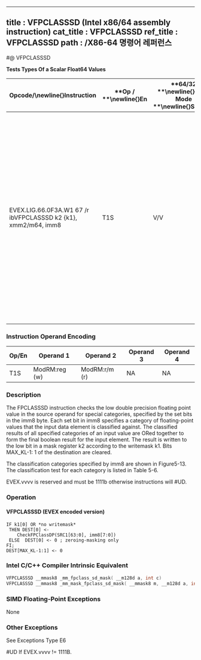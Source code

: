 ----------------------------
title : VFPCLASSSD (Intel x86/64 assembly instruction)
cat_title : VFPCLASSSD
ref_title : VFPCLASSSD
path : /X86-64 명령어 레퍼런스
----------------------------
#@ VFPCLASSSD

**Tests Types Of a Scalar Float64 Values**

|**Opcode/**\newline{}**Instruction**|**Op / **\newline{}**En**|**64/32 **\newline{}**bit Mode **\newline{}**Support**|**CPUID **\newline{}**Feature **\newline{}**Flag**|**Description**|
|------------------------------------|-------------------------|------------------------------------------------------|--------------------------------------------------|---------------|
|EVEX.LIG.66.0F3A.W1 67 /r ibVFPCLASSSD k2 {k1}, xmm2/m64, imm8|T1S|V/V|AVX512DQ|Tests the input for the following categories: NaN, +0, -0, +Infinity, -Infinity, denormal, finite negative. The immediate field provides a mask bit for each of these category tests. The masked test results are OR-ed together to form a mask result. |
### Instruction Operand Encoding


|Op/En|Operand 1|Operand 2|Operand 3|Operand 4|
|-----|---------|---------|---------|---------|
|T1S|ModRM:reg (w)|ModRM:r/m (r)|NA|NA|
### Description


The FPCLASSSD instruction checks the low double precision floating point value in the source operand for special categories, specified by the set bits in the imm8 byte. Each set bit in imm8 specifies a category of floating-point values that the input data element is classified against. The classified results of all specified categories of an input value are ORed together to form the final boolean result for the input element. The result is written to the low bit in a mask register k2 according to the writemask k1. Bits MAX_KL-1: 1 of the destination are cleared.

The classification categories specified by imm8 are shown in Figure5-13. The classification test for each category is listed in Table 5-6.

EVEX.vvvv is reserved and must be 1111b otherwise instructions will #UD.


### Operation
#### VFPCLASSSD (EVEX encoded version)
```info-verb
IF k1[0] OR *no writemask*
 THEN DEST[0] <-  
    CheckFPClassDP(SRC1[63:0], imm8[7:0])
 ELSE  DEST[0]  <- 0 ; zeroing-masking only
FI;
DEST[MAX_KL-1:1]  <- 0
```

### Intel C/C++ Compiler Intrinsic Equivalent

```cpp
VFPCLASSSD __mmask8 _mm_fpclass_sd_mask( __m128d a, int c)
VFPCLASSSD __mmask8 _mm_mask_fpclass_sd_mask( __mmask8 m, __m128d a, int c)
```
### SIMD Floating-Point Exceptions


None

### Other Exceptions


See Exceptions Type E6

#UD If EVEX.vvvv != 1111B.

